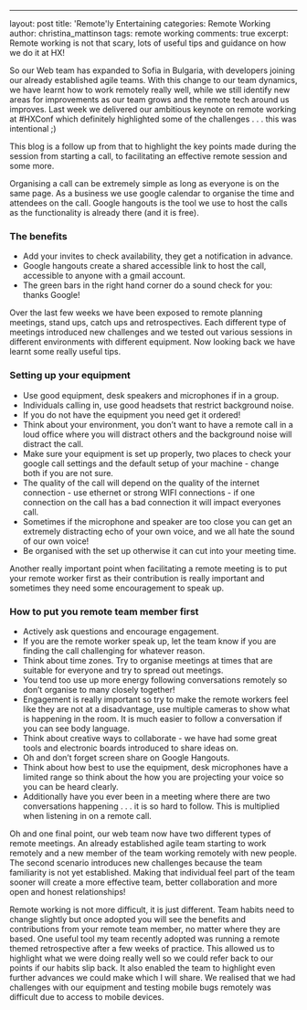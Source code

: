 ---
layout: post
title: 'Remote'ly Entertaining
categories: Remote Working
author: christina_mattinson
tags: remote working
comments: true
excerpt: Remote working is not that scary, lots of useful tips and guidance on how we do it at HX!

So our Web team has expanded to Sofia in Bulgaria, with developers joining our already established agile teams. With this change to our team dynamics, we have learnt how to work remotely really well, while we still identify new areas for improvements as our team grows and the remote tech around us improves. Last week we delivered our ambitious keynote on remote working at #HXConf which definitely highlighted some of the challenges . . . this was intentional ;) 

This blog is a follow up from that to highlight the key points made during the session from starting a call, to facilitating an effective remote session and some more.

Organising a call can be extremely simple as long as everyone is on the same page. As a business we use google calendar to organise the time and attendees on the call. Google hangouts is the tool we use to host the calls as the functionality is already there (and it is free).
### The benefits
- Add your invites to check availability, they get a notification in advance. 
- Google hangouts create a shared accessible link to host the call, accessible to anyone with a gmail account.
- The green bars in the right hand corner do a sound check for you: thanks Google!

Over the last few weeks we have been exposed to remote planning meetings, stand ups,  catch ups and retrospectives. Each different type of meetings introduced new challenges and we tested out various sessions in different environments with different equipment. Now looking back we have learnt some really useful tips.
### Setting up your equipment
- Use good equipment, desk speakers and microphones if in a group.
- Individuals calling in, use good headsets that restrict background noise.
- If you do not have the equipment you need get it ordered!
- Think about your environment, you don’t want to have a remote call in a loud office where you will distract others and the background noise will distract the call.
- Make sure your equipment is set up properly, two places to check your google call settings and the default setup of your machine - change both if you are not sure.
- The quality of the call will depend on the quality of the internet connection - use ethernet or strong WIFI connections - if one connection on the call has a bad connection it will impact everyones call.
- Sometimes if the microphone and speaker are too close you can get an extremely distracting echo of your own voice, and we all hate the sound of our own voice!
- Be organised with the set up otherwise it can cut into your meeting time.

Another really important point when facilitating a remote meeting is to put your remote worker first as their contribution is really important and sometimes they need some encouragement to speak up.
### How to put you remote team member first
- Actively ask questions and encourage engagement. 
- If you are the remote worker speak up, let the team know if you are finding the call challenging for whatever reason.
- Think about time zones. Try to organise meetings at times that are suitable for everyone and try to spread out meetings. 
- You tend too use up more energy following conversations remotely so don’t organise to many closely together!
- Engagement is really important so try to make the remote workers feel like they are not at a disadvantage, use multiple cameras to show what is happening in the room. It is much easier to follow a conversation if you can see body language. 
- Think about creative ways to collaborate - we have had some great tools and electronic boards introduced to share ideas on.
- Oh and don’t forget screen share on Google Hangouts.
- Think about how best to use the equipment, desk microphones have a limited range so think about the how you are projecting your voice so you can be heard clearly. 
- Additionally have you ever been in a meeting where there are two conversations happening . . . it is so hard to follow. This is multiplied when listening in on a remote call.

Oh and one final point, our web team now have two different types of remote meetings.
An already established agile team starting to work remotely and a new member of the team working remotely with new people. The second scenario introduces new challenges because the team familiarity is not yet established. Making that individual feel part of the team sooner will create a more effective team, better collaboration and more open and honest relationships! 

Remote working is not more difficult, it is just different. Team habits need to change slightly but once adopted you will see the benefits and contributions from your remote team member, no matter where they are based. One useful tool my team recently adopted was running a remote themed retrospective after a few weeks of practice. This allowed us to highlight what we were doing really well so we could refer back to our points if our habits slip back. It also enabled the team to highlight even further advances we could make which I will share. We realised that we had challenges with our equipment and testing mobile bugs remotely was difficult due to access to mobile devices.